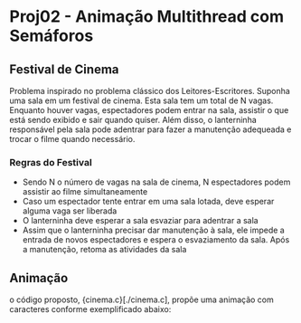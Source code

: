 # Proj02 - Animação Multithread com Semáforos
## Festival de Cinema

Problema inspirado no problema clássico dos Leitores-Escritores. Suponha uma sala em um festival de cinema. Esta sala tem um total de N vagas. Enquanto houver vagas, espectadores podem entrar na sala, assistir o que está sendo exibido e sair quando quiser.
Além disso, o lanterninha responsável pela sala pode adentrar para fazer a manutenção adequeada e trocar o filme quando necessário.

### Regras do Festival

- Sendo N o número de vagas na sala de cinema, N espectadores podem assistir ao filme simultaneamente
- Caso um espectador tente entrar em uma sala lotada, deve esperar alguma vaga ser liberada
- O lanterninha deve esperar a sala esvaziar para adentrar a sala
- Assim que o lanterninha precisar dar manutenção à sala, ele impede a entrada de novos espectadores  e espera o esvaziamento da sala. Após a manutenção, retoma as atividades da sala

## Animação

o código proposto, {cinema.c}[./cinema.c], propõe uma animação com caracteres conforme exemplificado abaixo:

